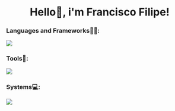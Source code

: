 <h1 align="center">Hello👋, i'm Francisco Filipe!</h1>

<h3 align="left">Languages and Frameworks👨‍💻:</h3>
<p align="left">
  <a href="https://skillicons.dev">
    <img src="https://skillicons.dev/icons?i=html,css,js,bootstrap,tailwind,laravel,php,cs,java" />
  </a>
</p>

<h3 align="left">Tools🧰:</h3>
<p align="left">
  <a href="https://skillicons.dev">
    <img src="https://skillicons.dev/icons?i=ae,discord,figma,git,github,npm,mysql,pr,ps,vscode" />
  </a>
</p>

<h3 align="left">Systems💻:</h3>
<p align="left">
  <a href="https://skillicons.dev">
    <img src="https://skillicons.dev/icons?i=linux,ubuntu,windows" />
  </a>
</p>
